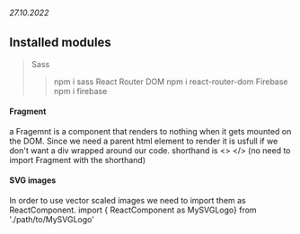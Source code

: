 ###### 27.10.2022
## Installed modules<br>

> Sass
>> npm i sass
> React Router DOM
>> npm i react-router-dom
> Firebase
>> npm i firebase

#### Fragment
a Fragemnt is a component that renders to nothing when it gets mounted on the DOM.
Since we need a parent html element to render it is usfull if we don't want a div
wrapped around our code. shorthand is <> </> (no need to import Fragment with the shorthand)

#### SVG images
In order to use vector scaled images we need to import them as ReactComponent.
import { ReactComponent as MySVGLogo} from './path/to/MySVGLogo'<br>
<MySVGLogo/><br>


